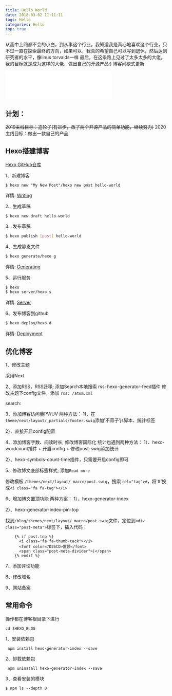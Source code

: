 ```yaml
---
title: Hello World
date: 2018-03-02 11:11:11
tags: Hello
categories: Hello
top: true
---
```

从高中上网都不会的小白，到从事这个行业，我知道我是真心地喜欢这个行业，只不过一直在探索最终的方向，如果可以，我真的希望自己可以写到退休，然后达到研究者的水平，像linus torvalds一样
最后，在这条路上见过了太多太多的大佬。我的目标就是成为这样的大佬，做出自己的开源产品:)
博客间歇式更新

<iframe frameborder="no" border="0" marginwidth="0" marginheight="0" width=330 height=86 src="//music.163.com/outchain/player?type=2&id=444267928&auto=1&height=66"></iframe>

## 计划： ##

~~2019主线目标：造轮子(有进步，改了两个开源产品的简单功能，继续努力)~~
2020主线目标：做出一款自己的产品

<!-- more -->

## Hexo搭建博客

[Hexo GitHub仓库](https://github.com/theme-next/hexo-theme-next.git)

1、新建博客

```
$ hexo new "My New Post"/hexo new post hello-world
```
详情: [Writing](https://hexo.io/docs/writing.html)

2、生成草稿

```
$ hexo new draft hello-world
```

3、发布草稿

``` bash
$ hexo publish [post] hello-world
```

4、生成静态文件

``` bash
$ hexo generate/hexo g
```
详情: [Generating](https://hexo.io/docs/generating.html)

5、运行服务

``` bash
$ hexo 
$ hexo server/hexo s
```
详情: [Server](https://hexo.io/docs/server.html)

6、发布博客到github

``` bash
$ hexo deploy/hexo d
```
详情: [Deployment](https://hexo.io/docs/deployment.html)

## 优化博客

1、修改主题

采用Next

2、添加RSS，RSS迁移; 添加Search本地搜索
rss:
hexo-generator-feed插件
修改主题下config文件，添加 `rss: /atom.xml`

search:

3、添加博客访问量PV/UV
两种方法：
1)、在`theme/next/layout/_partials/footer.swig`添加'不蒜子'js脚本、统计标签

2）、直接开启config配置

4、添加博客字数、阅读时长; 修改博客国际化
统计也遇到两种方法：
1）、hexo-wordcount插件 + 开启config + 修改post-swig添加统计

2）、hexo-symbols-count-time插件，只需要开启config即可


5、修改博文底部标签样式; 添加`Read more`

修改模板 `/themes/next/layout/_macro/post.swig`，搜索 `rel="tag">#`，将'#'换成`<i class="fa fa-tag"></i>`

6、增加博文置顶功能
两种方案：
1）、hexo-generator-index

2）、hexo-generator-index-pin-top

找到`/blog/themes/next/layout/_macro/post.swig`文件，定位到`<div class="post-meta">`标签下，插入代码：

```
	{% if post.top %}
	  <i class="fa fa-thumb-tack"></i>
	  <font color=7D26CD>置顶</font>
	  <span class="post-meta-divider">|</span>
	{% endif %}
```

7、添加评论功能

8、修改域名

9、网站备案


## 常用命令
操作都在博客根目录下进行

```
cd $HEXO_BLOG
```

1、安装依赖包

```
 npm install hexo-generator-index --save
```

2、卸载依赖包

```
 npm uninstall hexo-generator-index --save
```

3、查看安装的模块

```
$ npm ls --depth 0                                                
```